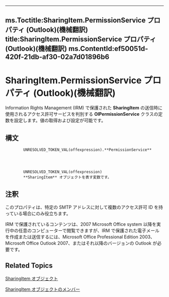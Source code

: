 

---
ms.Toctitle:SharingItem.PermissionService プロパティ (Outlook)(機械翻訳)
title:SharingItem.PermissionService プロパティ (Outlook)(機械翻訳)
ms.ContentId:ef50051d-420f-21db-af30-02a7d01896b6
---
# SharingItem.PermissionService プロパティ (Outlook)(機械翻訳)




Information Rights Management (IRM) で保護された **SharingItem** の送信時に使用されるアクセス許可サービスを判別する **OlPermissionService** クラスの定数を設定します。値の取得および設定が可能です。

## 構文

            UNRESOLVED_TOKEN_VAL(offexpression).**PermissionService**




            UNRESOLVED_TOKEN_VAL(offexpression)
            **SharingItem** オブジェクトを表す変数です。



## 注釈
このプロパティは、特定の SMTP アドレスに対して複数のアクセス許可 ID を持っている場合にのみ役立ちます。



IRM で保護されているコンテンツは、2007 Microsoft Office system 以降を実行中の任意のコンピューターで閲覧できますが、IRM で保護された電子メールを作成または送信するには、Microsoft Office Professional Edition 2003、Microsoft Office Outlook 2007、またはそれ以降のバージョンの Outlook が必要です。



## Related Topics

[SharingItem オブジェクト](63dd3451-44f3-7cc4-c6e2-7dad5835a7d2.md)

[SharingItem オブジェクトのメンバー](719ad60e-2242-2c54-778f-006b61690389.md)




